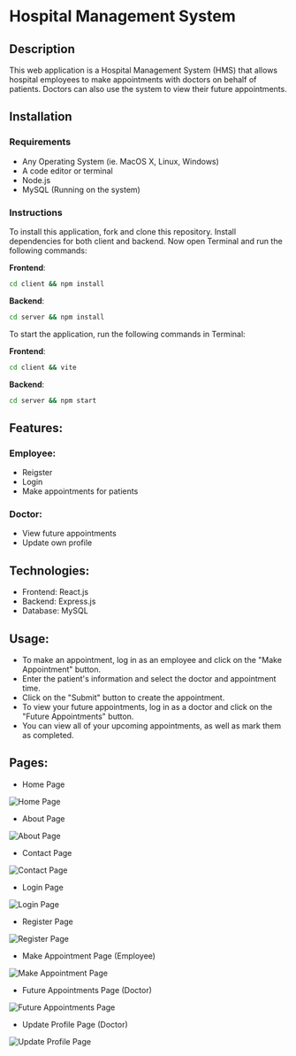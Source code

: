 # Hospital Management System

## Description

This web application is a Hospital Management System (HMS) that allows hospital employees to make appointments with doctors on behalf of patients. Doctors can also use the system to view their future appointments.

## Installation

### Requirements

- Any Operating System (ie. MacOS X, Linux, Windows)
- A code editor or terminal
- Node.js
- MySQL (Running on the system)

### Instructions

To install this application, fork and clone this repository. Install dependencies for both client and backend. Now open Terminal and run the following commands:

**Frontend**:

```bash
cd client && npm install
```

**Backend**:

```bash
cd server && npm install
```

To start the application, run the following commands in Terminal:

**Frontend**:

```bash
cd client && vite
```

**Backend**:

```bash
cd server && npm start
```

## Features:

### Employee:

- Reigster
- Login
- Make appointments for patients

### Doctor:

- View future appointments
- Update own profile

## Technologies:

- Frontend: React.js
- Backend: Express.js
- Database: MySQL

## Usage:

- To make an appointment, log in as an employee and click on the "Make Appointment" button.
- Enter the patient's information and select the doctor and appointment time.
- Click on the "Submit" button to create the appointment.
- To view your future appointments, log in as a doctor and click on the "Future Appointments" button.
- You can view all of your upcoming appointments, as well as mark them as completed.

## Pages:

- Home Page

![Home Page](./resources/home-page.png)

- About Page

![About Page](./resources/about-page.png)

- Contact Page

![Contact Page](./resources/contact-page.png)

- Login Page

![Login Page](./resources/login-page.png)

- Register Page

![Register Page](./resources/signup-page.png)

- Make Appointment Page (Employee)

![Make Appointment Page](./resources/make-appointments.png)

- Future Appointments Page (Doctor)

![Future Appointments Page](./resources/future-appointments.png)

- Update Profile Page (Doctor)

![Update Profile Page](./resources/doctor-profile.png)

